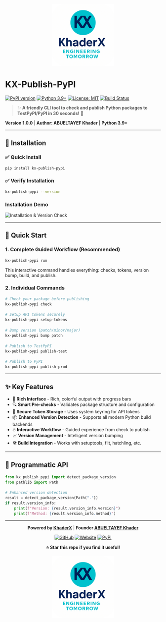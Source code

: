<div align="center">
  <img src="logo/logo-2-1.png" alt="KX-Publish-PyPI Logo" width="200"/>
</div>

# KX-Publish-PyPI

[![PyPI version](https://badge.fury.io/py/kx_publish_pypi.svg)](https://pypi.org/project/kx_publish_pypi/)
[![Python 3.9+](https://img.shields.io/badge/python-3.9+-blue.svg)](https://www.python.org/downloads/)
[![License: MIT](https://img.shields.io/badge/License-MIT-yellow.svg)](https://opensource.org/licenses/MIT)
[![Build Status](https://img.shields.io/github/actions/workflow/status/Khader-X/kx-publish-pypi/ci.yml)](https://github.com/Khader-X/kx-publish-pypi/actions)

> ✨ **A friendly CLI tool to check and publish Python packages to TestPyPI/PyPI in 30 seconds!** 🚀

**Version 1.0.0** | **Author: ABUELTAYEF Khader** | **Python 3.9+**

---

## 🚀 Installation

### ✅ Quick Install
```bash
pip install kx-publish-pypi
```

### ✅ Verify Installation
```bash
kx-publish-pypi --version
```

### Installation Demo
![Installation & Version Check](screenshots/kx-publish-pypi_video_installation_version.gif)

---

## 🚀 Quick Start

### 1. Complete Guided Workflow (**Recommended**)
```bash
kx-publish-pypi run
```
This interactive command handles everything: checks, tokens, version bump, build, and publish.

### 2. Individual Commands
```bash
# Check your package before publishing
kx-publish-pypi check

# Setup API tokens securely
kx-publish-pypi setup-tokens

# Bump version (patch/minor/major)
kx-publish-pypi bump patch

# Publish to TestPyPI
kx-publish-pypi publish-test

# Publish to PyPI
kx-publish-pypi publish-prod
```

---

## ✨ Key Features

- 🎨 **Rich Interface** - Rich, colorful output with progress bars
- 🔍 **Smart Pre-checks** - Validates package structure and configuration
- 🔐 **Secure Token Storage** - Uses system keyring for API tokens
- 📦 **Enhanced Version Detection** - Supports all modern Python build backends
- 🔥 **Interactive Workflow** - Guided experience from check to publish
- 📈 **Version Management** - Intelligent version bumping
- 🛠️ **Build Integration** - Works with setuptools, flit, hatchling, etc.

---

## 🚀 Programmatic API

```python
from kx_publish_pypi import detect_package_version
from pathlib import Path

# Enhanced version detection
result = detect_package_version(Path("."))
if result.version_info:
    print(f"Version: {result.version_info.version}")
    print(f"Method: {result.version_info.method}")
```

---

<div align="center">

**Powered by [KhaderX](https://KhaderX.com/)** | 
**Founder [ABUELTAYEF Khader](https://github.com/KhaderX-com)**

[![GitHub](https://img.shields.io/badge/GitHub-Khader--X-blue)](https://github.com/Khader-X)
[![Website](https://img.shields.io/badge/Website-KhaderX.com-blue)](https://KhaderX.com/)
[![PyPI](https://img.shields.io/badge/PyPI-KhaderX-orange)](https://pypi.org/user/KhaderX/)

**⭐ Star this repo if you find it useful!**

</div>

<div align="center">
  <img src="logo/logo-2-1.png" alt="KX-Publish-PyPI Logo" width="200"/>
</div>